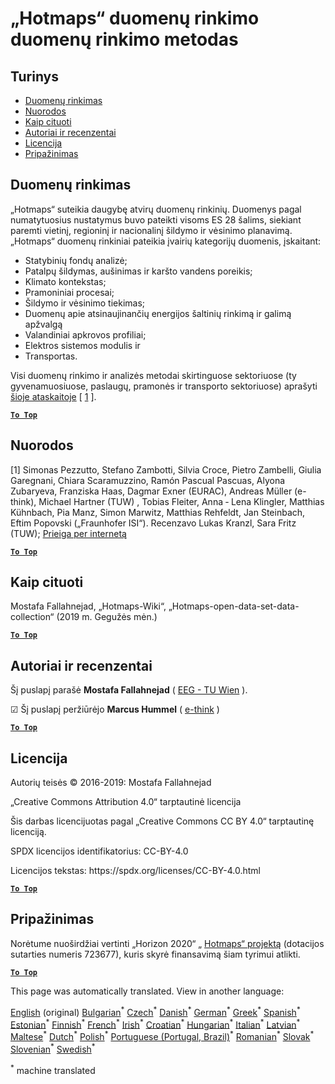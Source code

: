 <h1><a class="anchor" id="hotmaps-data-set-method-of-data-collection" href="#hotmaps-data-set-method-of-data-collection"><i class="fa fa-link"></i></a>„Hotmaps“ duomenų rinkimo duomenų rinkimo metodas</h1><h2><a class="anchor" id="table-of-contents" href="#table-of-contents"><i class="fa fa-link"></i></a> Turinys</h2><ul><li> <a href="#data-collection">Duomenų rinkimas</a></li><li> <a href="#references">Nuorodos</a></li><li> <a href="#how-to-cite">Kaip cituoti</a></li><li> <a href="#authors-and-reviewers">Autoriai ir recenzentai</a></li><li> <a href="#license">Licencija</a></li><li> <a href="#acknowledgement">Pripažinimas</a></li></ul><h2><a class="anchor" id="data-collection" href="#data-collection"><i class="fa fa-link"></i></a> Duomenų rinkimas</h2><p> „Hotmaps“ suteikia daugybę atvirų duomenų rinkinių. Duomenys pagal numatytuosius nustatymus buvo pateikti visoms ES 28 šalims, siekiant paremti vietinį, regioninį ir nacionalinį šildymo ir vėsinimo planavimą. „Hotmaps“ duomenų rinkiniai pateikia įvairių kategorijų duomenis, įskaitant:</p><ul><li> Statybinių fondų analizė;</li><li> Patalpų šildymas, aušinimas ir karšto vandens poreikis;</li><li> Klimato kontekstas;</li><li> Pramoniniai procesai;</li><li> Šildymo ir vėsinimo tiekimas;</li><li> Duomenų apie atsinaujinančių energijos šaltinių rinkimą ir galimą apžvalgą</li><li> Valandiniai apkrovos profiliai;</li><li> Elektros sistemos modulis ir</li><li> Transportas.</li></ul><p> Visi duomenų rinkimo ir analizės metodai skirtinguose sektoriuose (ty gyvenamuosiuose, paslaugų, pramonės ir transporto sektoriuose) aprašyti <a href="https://www.hotmaps-project.eu/wp-content/uploads/2018/03/D2.3-Hotmaps_for-upload_revised-final_.pdf">šioje ataskaitoje</a> [ <a href="#references">1</a> ].</p><p> <a href="#table-of-contents"><strong><code>To Top</code></strong></a></p><h2><a class="anchor" id="references" href="#references"><i class="fa fa-link"></i></a> Nuorodos</h2><p> [1] Simonas Pezzutto, Stefano Zambotti, Silvia Croce, Pietro Zambelli, Giulia Garegnani, Chiara Scaramuzzino, Ramón Pascual Pascuas, Alyona Zubaryeva, Franziska Haas, Dagmar Exner (EURAC), Andreas Müller (e-think), Michael Hartner (TUW) , Tobias Fleiter, Anna ‐ Lena Klingler, Matthias Kühnbach, Pia Manz, Simon Marwitz, Matthias Rehfeldt, Jan Steinbach, Eftim Popovski („Fraunhofer ISI“). Recenzavo Lukas Kranzl, Sara Fritz (TUW); <a href="https://www.hotmaps-project.eu/wp-content/uploads/2018/03/D2.3-Hotmaps_for-upload_revised-final_.pdf">Prieiga per internetą</a></p><p> <a href="#table-of-contents"><strong><code>To Top</code></strong></a></p><h2><a class="anchor" id="how-to-cite" href="#how-to-cite"><i class="fa fa-link"></i></a> Kaip cituoti</h2><p> Mostafa Fallahnejad, „Hotmaps-Wiki“, „Hotmaps-open-data-set-data-collection“ (2019 m. Gegužės mėn.)</p><p> <a href="#table-of-contents"><strong><code>To Top</code></strong></a></p><h2><a class="anchor" id="authors-and-reviewers" href="#authors-and-reviewers"><i class="fa fa-link"></i></a> Autoriai ir recenzentai</h2><p> Šį puslapį parašė <strong>Mostafa Fallahnejad</strong> ( <a href="https://eeg.tuwien.ac.at/">EEG - TU Wien</a> ).</p><p> ☑ Šį puslapį peržiūrėjo <strong>Marcus Hummel</strong> ( <a href="https://e-think.ac.at/">e-think</a> )</p><p> <a href="#table-of-contents"><strong><code>To Top</code></strong></a></p><h2><a class="anchor" id="license" href="#license"><i class="fa fa-link"></i></a> Licencija</h2><p> Autorių teisės © 2016-2019: Mostafa Fallahnejad</p><p> „Creative Commons Attribution 4.0“ tarptautinė licencija</p><p> Šis darbas licencijuotas pagal „Creative Commons CC BY 4.0“ tarptautinę licenciją.</p><p> SPDX licencijos identifikatorius: CC-BY-4.0</p><p> Licencijos tekstas: https://spdx.org/licenses/CC-BY-4.0.html</p><p> <a href="#table-of-contents"><strong><code>To Top</code></strong></a></p><h2><a class="anchor" id="acknowledgement" href="#acknowledgement"><i class="fa fa-link"></i></a> Pripažinimas</h2><p> Norėtume nuoširdžiai vertinti „Horizon 2020“ „ <a href="https://www.hotmaps-project.eu">Hotmaps“ projektą</a> (dotacijos sutarties numeris 723677), kuris skyrė finansavimą šiam tyrimui atlikti.</p><p> <a href="#table-of-contents"><strong><code>To Top</code></strong></a></p>
<!--- THIS IS A SUPER UNIQUE IDENTIFIER -->

This page was automatically translated. View in another language:

[English](../en/Hotmaps-data-set-method-of-data-collection) (original) [Bulgarian](../bg/Hotmaps-data-set-method-of-data-collection)<sup>\*</sup> [Czech](../cs/Hotmaps-data-set-method-of-data-collection)<sup>\*</sup> [Danish](../da/Hotmaps-data-set-method-of-data-collection)<sup>\*</sup> [German](../de/Hotmaps-data-set-method-of-data-collection)<sup>\*</sup> [Greek](../el/Hotmaps-data-set-method-of-data-collection)<sup>\*</sup> [Spanish](../es/Hotmaps-data-set-method-of-data-collection)<sup>\*</sup> [Estonian](../et/Hotmaps-data-set-method-of-data-collection)<sup>\*</sup> [Finnish](../fi/Hotmaps-data-set-method-of-data-collection)<sup>\*</sup> [French](../fr/Hotmaps-data-set-method-of-data-collection)<sup>\*</sup> [Irish](../ga/Hotmaps-data-set-method-of-data-collection)<sup>\*</sup> [Croatian](../hr/Hotmaps-data-set-method-of-data-collection)<sup>\*</sup> [Hungarian](../hu/Hotmaps-data-set-method-of-data-collection)<sup>\*</sup> [Italian](../it/Hotmaps-data-set-method-of-data-collection)<sup>\*</sup>  [Latvian](../lv/Hotmaps-data-set-method-of-data-collection)<sup>\*</sup> [Maltese](../mt/Hotmaps-data-set-method-of-data-collection)<sup>\*</sup> [Dutch](../nl/Hotmaps-data-set-method-of-data-collection)<sup>\*</sup> [Polish](../pl/Hotmaps-data-set-method-of-data-collection)<sup>\*</sup> [Portuguese (Portugal, Brazil)](../pt/Hotmaps-data-set-method-of-data-collection)<sup>\*</sup> [Romanian](../ro/Hotmaps-data-set-method-of-data-collection)<sup>\*</sup> [Slovak](../sk/Hotmaps-data-set-method-of-data-collection)<sup>\*</sup> [Slovenian](../sl/Hotmaps-data-set-method-of-data-collection)<sup>\*</sup> [Swedish](../sv/Hotmaps-data-set-method-of-data-collection)<sup>\*</sup> 

<sup>\*</sup> machine translated
